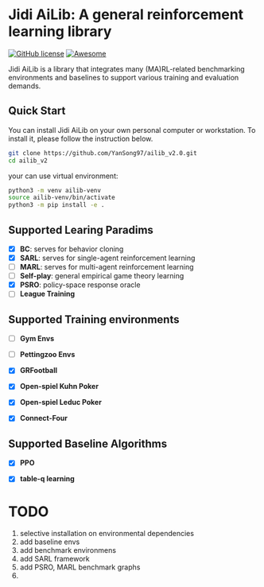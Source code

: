 # Jidi AiLib: A general reinforcement learning library
[![GitHub license](https://img.shields.io/badge/License-Apache%202.0-blue.svg)](https://github.com/KornbergFresnel/Expground/blob/master/LICENSE)
[![Awesome](https://awesome.re/badge.svg)](https://awesome.re)

Jidi AiLib is a library that integrates many (MA)RL-related benchmarking environments and baselines to support various training and evaluation demands. 

## Quick Start

You can install Jidi AiLib on your own personal computer or workstation. To install it, please follow the instruction below.

```bash
git clone https://github.com/YanSong97/ailib_v2.0.git
cd ailib_v2
```

your can use virtual environment:
```bash
python3 -m venv ailib-venv
source ailib-venv/bin/activate
python3 -m pip install -e .
```


## Supported Learing Paradims
- [x] **BC**: serves for behavior cloning
- [x] **SARL**: serves for single-agent reinforcement learning
- [ ] **MARL**: serves for multi-agent reinforcement learning
- [ ] **Self-play**: general empirical game theory learning
- [x] **PSRO**: policy-space response oracle
- [ ] **League Training**

## Supported Training environments
- [ ] **Gym Envs**
- [ ] **Pettingzoo Envs**
- [x] **GRFootball**
- [x] **Open-spiel Kuhn Poker**
- [x] **Open-spiel Leduc Poker**
- [x] **Connect-Four**


## Supported Baseline Algorithms
- [x] **PPO**
- [x] **table-q learning**




# TODO
1. selective installation on environmental dependencies
2. add baseline envs
3. add benchmark environmens
4. add SARL framework
5. add PSRO, MARL benchmark graphs
6. 
